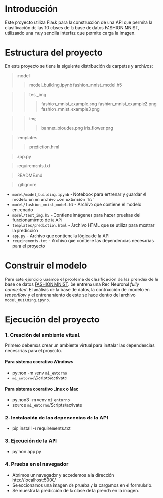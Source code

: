 # Introducción
Este proyecto utiliza Flask para la construcción de una API que permita la clasificación de las 10 clases de la base de datos FASHION MNIST, utilizando una muy sencilla interfaz que permite carga la imagen.

# Estructura del proyecto
En este proyecto se tiene la siguiente distribución de carpetas y archivos:

>model
>>model_building.ipynb 
>>fashion_mnist_model.h5

>>test_img
>>>fashion_mnist_example.png
>>>fashion_mnist_example2.png
>>>fashion_mnist_example3.png

>>img
>>>banner_bioudea.png
>>>iris_flower.png

>templates
>>prediction.html

>app.py

>requirements.txt

>README.md

>.gitignore


* `model/model_building.ipynb` - Notebook para entrenar y guardar el modelo en un archivo con extensión 'h5'
* `model/fashion_mnist_model.h5` - Archivo que contiene el modelo entrenado
* `model/test_img.h5` - Contiene imágenes para hacer pruebas del funcionamiento de la API
* `templates/prediction.html` - Archivo HTML que se utiliza para mostrar la predicción
* `app.py` - Archivo que contiene la lógica de la API
* `requirements.txt` - Archivo que contiene las dependencias necesarias para el proyecto

# Construir el modelo
Para este ejercicio usamos el problema de clasificación de las prendas de la base de datos [FASHION MNIST](https://www.tensorflow.org/datasets/catalog/fashion_mnist?hl=es-419). Se entrena una Red Neuronal *fully connected*. El análisis de la base de datos, la contrucción del modelo en *tensorflow* y el entrenamiento de este se hace dentro del archivo `model_building.ipynb`.

# Ejecución del proyecto
### 1. Creación del ambiente vitual.
Primero debemos crear un ambiente virtual para instalar las dependencias necesarias para el proyecto.
#### Para sistema operativo Windows
- python -m venv `mi_entorno`
- `mi_entorno`\Scripts\activate
#### Para sistema operativo Linux o Mac
- python3 -m venv `mi_entorno`
- source `mi_entorno`/Scripts/activate

### 2. Instalación de las dependecias de la API
- pip install -r requirements.txt

### 3. Ejecución de la API
- python app.py

### 4. Prueba en el navegador
- Abrimos un navegador y accedemos a la dirección http://localhost:5000/
- Seleccionamos una imagen de prueba y la cargamos en el formulario.
- Se muestra la predicción de la clase de la prenda en la imagen.
